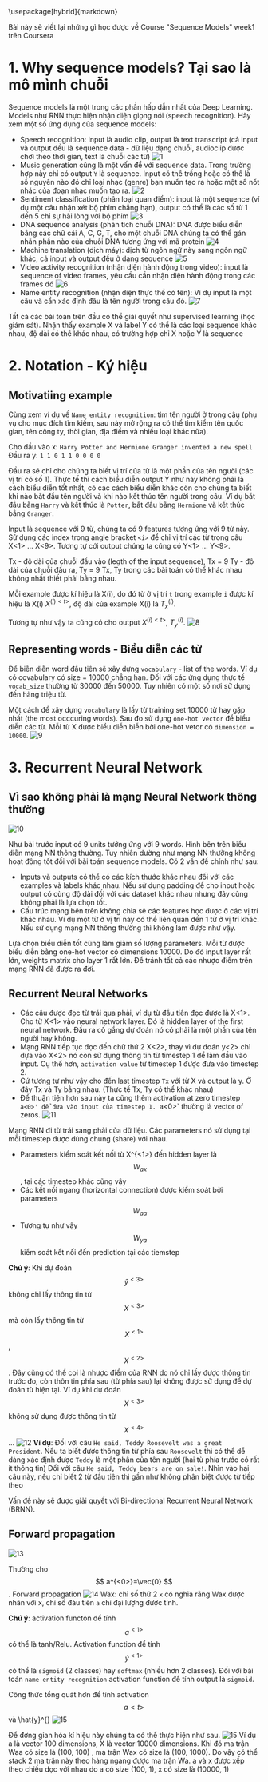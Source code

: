 \usepackage[hybrid]{markdown}

Bài này sẽ viết lại những gì học được về Course "Sequence Models" week1 trên Coursera

# 1. Why sequence models? Tại sao là mô mình chuỗi
Sequence models là một trong các phần hấp dẫn nhất của Deep Learning. Models như RNN thực hiện nhận diện giọng nói (speech recognition). Hãy xem một số ứng dụng của sequence models:
- Speech recognition: input là audio clip, output là text transcript (cả input và output đều là sequence data - dữ liệu dạng chuỗi, audioclip được chơi theo thời gian, text là chuỗi các từ)
![1](images/SequenceModels_RNN/whymodel/1.png)
- Music generation cũng là một vấn đề với sequence data. Trong trường hợp này chỉ có output `Y` là sequence. Input có thể trống hoặc có thể là số nguyên nào đó chỉ loại nhạc (genre) bạn muốn tạo ra hoặc một số nốt nhác của đoạn nhạc muốn tạo ra.
![2](images/SequenceModels_RNN/whymodel/2.png)
-  Sentiment classification (phân loại quan điểm): input là một sequence (ví dụ một câu nhận xét bộ phim chẳng hạn), output có thể là các số từ 1 đến 5 chỉ sự hài lòng với bộ phim
![3](images/SequenceModels_RNN/whymodel/3.png)
- DNA sequence analysis (phân tích chuỗi DNA): DNA được biểu diễn bằng các chữ cái A, C, G, T, cho một chuỗi DNA chúng ta có thể gán nhãn phần nào của chuỗi DNA tương ứng với mã protein
![4](images/SequenceModels_RNN/whymodel/4.png)
- Machine translation (dịch máy): dịch từ ngôn ngữ này sang ngôn ngữ khác, cả input và output đều ở dạng sequence
![5](images/SequenceModels_RNN/whymodel/5.png)
- Video activity recognition (nhận diện hành động trong video): input là sequence of video frames, yêu cầu cần nhận diện hành động trong các frames đó
![6](images/SequenceModels_RNN/whymodel/6.png)
- Name entity recognition (nhận diện thực thể có tên): Ví dụ input là một câu và cần xác định đâu là tên người trong câu đó. 
![7](images/SequenceModels_RNN/whymodel/7.png)

Tất cả các bài toán trên đầu có thể giải quyết như supervised learning (học giám sát). Nhận thấy example X và label Y có thể là các loại sequence khác nhau, độ dài có thể khác nhau, có trường hợp chỉ X hoặc Y là sequence

# 2. Notation - Ký hiệu
## Motivatiing example
Cùng xem ví dụ về `Name entity recognition`: tìm tên người ở trong câu (phụ vụ cho mục đích tìm kiếm, sau này mở rộng ra có thể tìm kiểm tên quốc gian, tên công ty, thời gian, địa điểm và nhiều loại khác nữa).

Cho đầu vào x: `Harry Potter and Hermione Granger invented a new spell`
Đầu ra y: `1 1 0 1 1 0 0 0 0`

Đầu ra sẽ chỉ cho chúng ta biết vị trí của từ là một phần của tên người (các vị trí có số 1). Thực tế thì cách biểu diễn output Y như này không phải là cách biểu diễn tốt nhất, có các cách biểu diễn khác còn cho chúng ta biết khi nào bắt đầu tên người và khi nào kết thúc tên người trong câu. Ví dụ bắt đầu bằng `Harry` và kết thúc là `Potter`, bắt đầu bằng `Hermione` và kết thúc bằng `Granger`.

Input là sequence với 9 từ, chúng ta có 9 features tương ứng với 9 từ này. Sử dụng các index trong angle bracket `<i>` để chỉ vị trí các từ trong câu X<1> ... X<9>. Tương tự cới output chúng ta cũng có Y<1> ... Y<9>.

Tx - độ dài của chuỗi đầu vào (legth of the input sequence), Tx = 9
Ty - độ dài của chuỗi đầu ra, Ty = 9
Tx, Ty trong các bài toán có thể khác nhau không nhất thiết phải bằng nhau.

Mỗi example được kí hiệu là X(i), do đó từ ở vị trí `t` trong example `i` được kí hiệu là X(i)<t> $X^{(i)<t>}$, độ dài của example X(i) là $T_{x}^{(i)}$.

Tương tự như vậy ta cũng có cho output $X^{(i)<t>}$, $T_{y}^{(i)}$.
![8](images/SequenceModels_RNN/whymodel/8.png)

## Representing words - Biểu diễn các từ
Để biễn diễn word đầu tiên sẽ xây dựng `vocabulary` - list of the words. Ví dụ có covabulary có size = 10000 chẳng hạn.
Đối với các ứng dụng thực tế `vocab_size` thường từ 30000 đến 50000. Tuy nhiên có một số nơi sử dụng đến hàng triệu từ. 

Một cách để xây dựng `vocabulary` là lấy từ training set 10000 từ hay gặp nhất (the most occcuring words). Sau đo sử dụng `one-hot vector` để biểu diễn các từ. Mỗi từ X<t> được biểu diễn biễn bởi one-hot vetor có `dimension = 10000`.
![9](images/SequenceModels_RNN/whymodel/9.png)

# 3. Recurrent Neural Network
## Vì sao không phải là mạng Neural Network thông thường
![10](images/SequenceModels_RNN/whymodel/10.png)

Như bài trước input có 9 units tướng ứng với 9 words. Hình bên trên biểu diễn mạng NN thông thường. Tuy nhiên dường như mạng NN thường không hoạt động tốt đối với bài toán sequence models. Có 2 vấn đề chính như sau:
- Inputs và outputs có thể có các kích thước khác nhau đối với các examples và labels khác nhau. Nếu sử dụng padding để cho input hoặc output có cùng độ dài đối với các dataset khác nhau nhưng đây cũng không phải là lựa chọn tốt.
- Cấu trúc mạng bên trên không chia sẻ các features học được ở các vị trí khác nhau. Ví dụ một từ ở vị trí này có thể liên quan đến 1 từ ở vị trí khác. Nếu sử dụng mạng NN thông thường thì không làm được như vậy. 

Lựa chọn biểu diễn tốt cũng làm giảm số lượng parameters. Mỗi từ được biểu diễn bằng one-hot vector có dimensions 10000. Do đó input layer rất lớn, weights matrix cho layer 1 rất lớn. Để tránh tất cả các nhược điểm trên mạng RNN đã được ra đời.

## Recurrent Neural Networks
- Các câu được đọc từ trái qua phải, ví dụ từ đầu tiên đọc được là X<1>. Cho từ X<1> vào neural network layer. Đó là hidden layer of the first neural network. Đầu ra cố gắng dự đoán nó có phải là một phần của tên người hay không. 
- Mạng RNN tiếp tục đọc đến chữ thứ 2 X<2>, thay vì dự đoán y<2> chỉ dựa vào X<2> nó còn sử dụng thông tin từ timestep 1 để làm đầu vào input. Cụ thể hơn, `activation value` từ timestep 1 được đưa vào timestep 2. 
- Cứ tương tự như vậy cho đến last timestep `Tx` với từ X<Tx> và output là y<Ty>. Ở đây Tx và Ty bằng nhau. (Thực tế Tx, Ty có thể khác nhau)
- Để thuận tiện hơn sau này ta cũng thêm activation at zero timestep `a<0>' để đưa vào input của timestep 1. `a<0>` thường là vector of zeros.
![11](images/SequenceModels_RNN/whymodel/11.png)

Mạng RNN đi từ trái sang phải của dữ liệu. Các parameters nó sử dụng tại mỗi timestep được dùng chung (share) với nhau. 
- Parameters kiểm soát kết nối từ X^{<1>} đến hidden layer là $$ W_{ax} $$, tại các timestep khác cũng vậy
- Các kết nối ngang (horizontal connection) được kiểm soát bởi parameters $$ W_{aa} $$
- Tương tự như vậy $$ W_{ya} $$ kiểm soát kết nối đến prediction tại các tiemstep

**Chú ý**: Khi dự đoán $$ \hat{y}^{<3>} $$ không chỉ lấy thông tin từ $$ X^{<3>} $$ mà còn lấy thông tin từ $$ X^{<1>} $$, $$ X^{<2>} $$. Đây cũng có thể coi là nhược điểm của RNN do nó chỉ lấy được thông tin trước đo, còn thôn tin phía sau (từ phía sau) lại không được sử dụng để dự đoán từ hiện tại. Ví dụ khi dự đoán $$ X^{<3>} $$ không sử dụng được thông tin từ $$ X^{<4>} $$...
![12](images/SequenceModels_RNN/whymodel/12.png)
**Ví dụ**: Đối với câu `He said, Teddy Roosevelt was a great President`.
Nếu ta biết được thông tin từ phía sau `Roosevelt` thì có thể dễ dàng xác định được `Teddy` là một phần của tên người (hai từ phía trước có rất ít thông tin)
Đối với câu `He said, Teddy bears are on sale!`. Nhìn vào hai câu này, nếu chỉ biết 2 từ đầu tiên thì gần như không phân biệt được từ tiếp theo 

Vấn đề này sẽ được giải quyết với Bi-directional Recurrent Neural Network (BRNN).

## Forward propagation
![13](images/SequenceModels_RNN/whymodel/13.png)

Thường cho $$ a^{<0>}=\vec{0} $$.
Forward propagation
![14](images/SequenceModels_RNN/whymodel/14.png)
Wax: chỉ số thứ 2 `x` có nghĩa rằng Wax được nhân với x, chỉ số đàu tiên `a` chỉ đại lượng được tính.

**Chú ý**: activation functon để tính  $$ a^{<1>} $$ có thể là tanh/Relu. Activation function để tính $$ \hat{y}^{<1>} $$ có thể là `sigmoid` (2 classes) hay `softmax` (nhiều hơn 2 classes). Đối với bài toán `name entity recognition` activation function để tính output là `sigmoid`.

Công thức tổng quát hơn để tính activation $$ a<t> $$ và \hat{y}^{<t>}
![15](images/SequenceModels_RNN/whymodel/15.png)

Để đơng gian hóa kí hiệu này chúng ta có thể thực hiện như sau. 
![15](images/SequenceModels_RNN/whymodel/15.png)
Ví dụ a là vector 100 dimensions, X là vector 10000 dimensions. Khi đó ma trận Waa có size là  (100, 100)
, ma trận Wax có size là (100, 1000). Do vậy có thể stack 2 ma trận này theo hàng ngang được ma trận Wa. a<t-1> và x<t> được xếp theo chiều dọc với nhau do a<t-1> có size (100, 1), x<t> có size là (10000, 1)